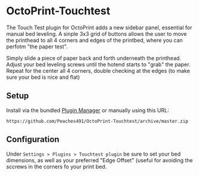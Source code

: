 # OctoPrint-Touchtest

The Touch Test plugin for OctoPrint adds a new sidebar panel, essential for manual bed leveling. A sinple 3x3 grid of buttons allows the user to move the printhead to all 4 corners and edges of the printbed, where you can perfotm "the paper test".

Simply slide a piece of paper back and forth underneath the printhead. Adjust your bed leveling screws until the hotend starts to "grab" the paper. Repeat for the center all 4 corners, double checking at the edges (to make sure your bed is nice and flat)


## Setup

Install via the bundled [Plugin Manager](https://github.com/foosel/OctoPrint/wiki/Plugin:-Plugin-Manager)
or manually using this URL:

    https://github.com/Peaches491/OctoPrint-Touchtest/archive/master.zip

## Configuration

Under `Settings > Plugins > Touchtest plugin` be sure to set your bed dimensions, as well as your preferred "Edge Offset" (useful for avoiding the sccrews in the corners fo your print bed. 
